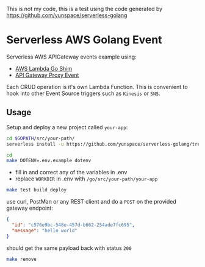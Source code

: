 This is not my code, this is a test using the code generated by https://github.com/yunspace/serverless-golang

# Serverless AWS Golang Event 
Serverless AWS APIGateway events example using: 

- [AWS Lambda Go Shim](https://github.com/eawsy/aws-lambda-go-shim)
- [API Gateway Proxy Event](https://github.com/eawsy/aws-lambda-go-event/tree/master/service/lambda/runtime/event/apigatewayproxyevt)

Each CRUD operation is it's own Lambda Function. This is convenient to hook into other 
Event Source triggers such as `Kinesis` or `SNS`.

## Usage
Setup and deploy a new project called `your-app`:

```bash
cd $GOPATH/src/your-path/
serverless install -u https://github.com/yunspace/serverless-golang/tree/master/examples/aws-golang-event -n your-app
```

```bash
cd 
make DOTENV=.env.example dotenv

```
* fill in and correct any of the variables in .env
* replace `WORKDIR` in .env with `/go/src/your-path/your-app`

```bash
make test build deploy
```

use curl, PostMan or any REST client and do a `POST` on the provided gateway endpoint:

```json
{
  "id": "c576e9bc-548e-457d-b662-254ade7fc695",
  "message": "hello world"
}
```

should get the same payload back with status `200`

```bash
make remove
```
